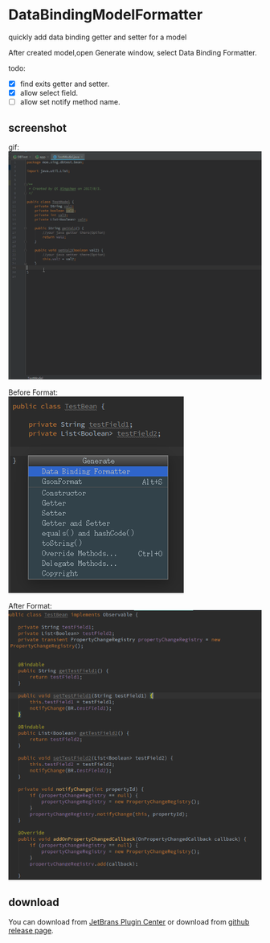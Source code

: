 # DataBindingModelFormatter
quickly add data binding getter and setter for a model

After created model,open Generate window, select Data Binding Formatter.<br>

todo:<br>
- [x] find exits getter and setter.<br>
- [x] allow select field.<br>
- [ ] allow set notify method name.  

## screenshot

gif:  
![gif](./screenshot/screenshot.gif)

Before Format:</br>
![](./screenshot/1.png)

After Format:</br>
![](./screenshot/3.png)

## download

You can download from [JetBrans Plugin Center](https://plugins.jetbrains.com/plugin/8616?pr=idea) 
or download from [github release page](https://github.com/Qixingchen/DataBindingModelFormatter/releases).